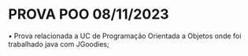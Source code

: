 # PROVA POO 08/11/2023

• Prova relacionada a UC de Programação Orientada a Objetos onde foi trabalhado java com JGoodies;
